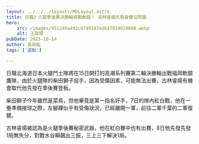```yaml
---
layout: ../../../layouts/MDLayout.astro
title: 日職》火腿季後賽決勝輪挑戰軟銀！ 古林睿煬先發身體沒問題
hero:
    src: /images/951240a492c0749187edb17034020808.webp
    alt: 王政順
pubDate: 2025-10-14
author: 吳政紘
tags: ['運動']

---
```


日職北海道日本火腿鬥士隊將在15日開打的高潮系列賽第二輪決勝輪出戰福岡軟銀鷹隊，由於火腿隊的柴田獅子投手，因為受傷因素，可能無法出賽，古林睿煬有機會取代他先發在季後賽登板。

柴田獅子今年雖然是菜鳥，但他畢竟是第一指名好手，7日的隊內紅白戰，他在一壘準備接球之際，左腳踝似乎有受傷狀況，已經離開一軍，前往二軍千葉的二軍復健。

古林睿煬被認為是火腿季後賽秘密武器，他在紅白賽中也有出賽，8日他先發先發1局無失分，對戰水谷瞬飆出三振，三上三下解決1局。

